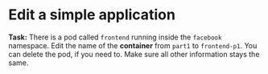 # Edit a simple application

**Task:** There is a pod called `frontend` running inside the `facebook` namespace. Edit the name of the **container** from `part1` to `frontend-p1`.
You can delete the pod, if you need to. Make sure all other information stays the same.

